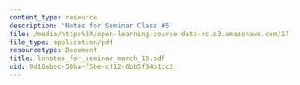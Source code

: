 ```yaml
---
content_type: resource
description: 'Notes for Seminar Class #5'
file: /media/https%3A/open-learning-course-data-rc.s3.amazonaws.com/17-000j-political-philosophy-global-justice-spring-2003/9d16abec50baf5becf126bb5f84b1cc2_lnnotes_for_seminar_march_10.pdf
file_type: application/pdf
resourcetype: Document
title: lnnotes_for_seminar_march_10.pdf
uid: 9d16abec-50ba-f5be-cf12-6bb5f84b1cc2
---
```

